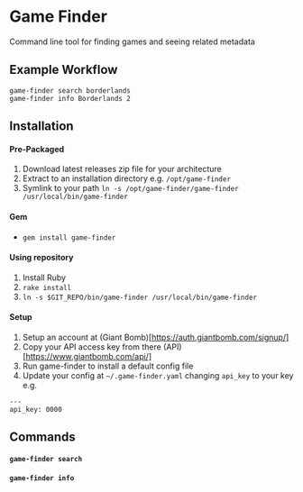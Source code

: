# Game Finder

Command line tool for finding games and seeing related metadata

## Example Workflow
```
game-finder search borderlands
game-finder info Borderlands 2
```

## Installation

#### Pre-Packaged
1. Download latest releases zip file for your architecture
2. Extract to an installation directory e.g. `/opt/game-finder`
3. Symlink to your path `ln -s /opt/game-finder/game-finder /usr/local/bin/game-finder`

#### Gem
- `gem install game-finder`

#### Using repository
1. Install Ruby
2. `rake install`
3. `ln -s $GIT_REPO/bin/game-finder /usr/local/bin/game-finder`

#### Setup
1. Setup an account at (Giant Bomb)[https://auth.giantbomb.com/signup/]
2. Copy your API access key from there (API)[https://www.giantbomb.com/api/]
3. Run game-finder to install a default config file
4. Update your config at `~/.game-finder.yaml` changing `api_key` to your key e.g.

```
---
api_key: 0000
```

## Commands

#### `game-finder search`


#### `game-finder info`
